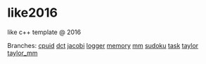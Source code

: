 # like2016
like c++ template @ 2016

Branches:
[cpuid](https://github.com/jrmwng/like2016/tree/cpuid/jrmwng)
[dct](https://github.com/jrmwng/like2016/tree/dct/jrmwng)
[jacobi](https://github.com/jrmwng/like2016/tree/jacobi/jrmwng)
[logger](https://github.com/jrmwng/like2016/tree/logger/jrmwng/logger)
[memory](https://github.com/jrmwng/like2016/tree/memory/jrmwng/memory)
[mm](https://github.com/jrmwng/like2016/tree/mm/jrmwng)
[sudoku](https://github.com/jrmwng/like2016/tree/sudoku/jrmwng)
[task](https://github.com/jrmwng/like2016/tree/task/jrmwng/task)
[taylor](https://github.com/jrmwng/like2016/tree/taylor/jrmwng)
[taylor_mm](https://github.com/jrmwng/like2016/tree/taylor_mm/jrmwng)
